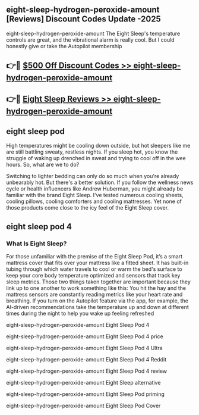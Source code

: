 ## eight-sleep-hydrogen-peroxide-amount [Reviews​] Discount Codes Update -2025

eight-sleep-hydrogen-peroxide-amount The Eight Sleep's temperature controls are great, and the vibrational alarm is really cool. But I could honestly give or take the Autopilot membership

## 👉🔴 [$500 Off Discount Codes >> eight-sleep-hydrogen-peroxide-amount](http://download.freeplayer.one?title=eight-sleep-hydrogen-peroxide-amount&ref=18-ES)

## 👉🔴 [Eight Sleep Reviews >> eight-sleep-hydrogen-peroxide-amount](http://download.freeplayer.one?title=eight-sleep-hydrogen-peroxide-amount&ref=18-ES)

## eight sleep pod

High temperatures might be cooling down outside, but hot sleepers like me are still battling sweaty, restless nights. If you sleep hot, you know the struggle of waking up drenched in sweat and trying to cool off in the wee hours. So, what are we to do?

Switching to lighter bedding can only do so much when you're already unbearably hot. But there's a better solution. If you follow the wellness news cycle or health influencers like Andrew Huberman, you might already be familiar with the brand Eight Sleep. I've tested numerous cooling sheets, cooling pillows, cooling comforters and cooling mattresses. Yet none of those products come close to the icy feel of the Eight Sleep cover.

## eight sleep pod 4

### What Is Eight Sleep?

For those unfamiliar with the premise of the Eight Sleep Pod, it’s a smart mattress cover that fits over your mattress like a fitted sheet. It has built-in tubing through which water travels to cool or warm the bed's surface to keep your core body temperature optimized and sensors that track key sleep metrics. Those two things taken together are important because they link up to one another to work something like this: You hit the hay and the mattress sensors are constantly reading metrics like your heart rate and breathing. If you turn on the Autopilot feature via the app, for example, the AI-driven recommendations take the temperature up and down at different times during the night to help you wake up feeling refreshed

eight-sleep-hydrogen-peroxide-amount Eight Sleep Pod 4

eight-sleep-hydrogen-peroxide-amount Eight Sleep Pod 4 price

eight-sleep-hydrogen-peroxide-amount Eight Sleep Pod 4 Ultra

eight-sleep-hydrogen-peroxide-amount Eight Sleep Pod 4 Reddit

eight-sleep-hydrogen-peroxide-amount Eight Sleep Pod 4 review

eight-sleep-hydrogen-peroxide-amount Eight Sleep alternative

eight-sleep-hydrogen-peroxide-amount Eight Sleep Pod priming

eight-sleep-hydrogen-peroxide-amount Eight Sleep Pod Cover